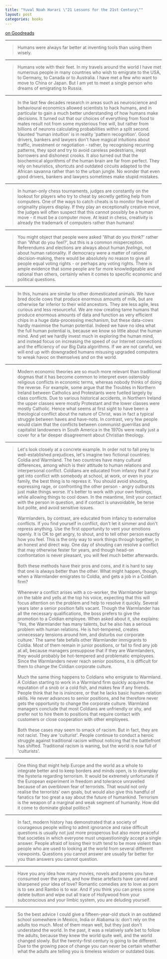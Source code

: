 ```yaml
---
title: "Yuval Noah Harari \"21 Lessons for the 21st Century\""
layout: post
categories: books
---
```

[on Goodreads](https://www.goodreads.com/book/show/38820046-21-lessons-for-the-21st-century)

---

> Humans were always far better at inventing tools than using them wisely.

---

> Humans vote with their feet. In my travels around the world I have met numerous people in many countries who wish to emigrate to the USA, to Germany, to Canada or to Australia. I have met a few who want to move to China or Japan. But I am yet to meet a single person who dreams of emigrating to Russia.

---

> In the last few decades research in areas such as neuroscience and behavioural economics allowed scientists to hack humans, and in particular to gain a much better understanding of how humans make decisions. It turned out that our choices of everything from food to mates result not from some mysterious free will, but rather from billions of neurons calculating probabilities within a split second. Vaunted 'human intuition' is in reality 'pattern recognition'. Good drivers, bankers and lawyers don't have magical intuitions about traffic, investment or negotiation - rather, by recognising recurring patterns, they spot and try to avoid careless pedestrians, inept borrowers and dishonest crooks. It also turned out that the biochemical algorithms of the human brain are far from perfect. They rely on heuristics, shortcuts and outdated circuits adapted to the African savanna rather than to the urban jungle. No wonder that even good drivers, bankers and lawyers sometimes make stupid mistakes.

---

> In human-only chess tournaments, judges are constantly on the lookout for players who try to cheat by secretly getting help from computers. One of the ways to catch cheats is to monitor the level of originality players display. If they play an exceptionally creative move, the judges will often suspect that this cannot possibly be a human move - it must be a computer move. At least in chess, creativity is already the trademark of computers rather than humans!

---

> You might object that people were asked 'What do you think?' rather than 'What do you feel?', but this is a common misperception. Referendums and elections are always about human *feelings*, not about human rationality. If democracy were a matter of rational decision-making, there would be absolutely no reason to give all people equal voting rights - or perhaps any voting rights. There is ample evidence that some people are far more knowledgeable and rational than others, certainly when it comes to specific economic and political questions.

---

> In this, humans are similar to other domesticated animals. We have bred docile cows that produce enormous amounts of milk, but are otherwise far inferior to their wild ancestors. They are less agile, less curious and less resourceful. We are now creating tame humans that produce enormous amounts of data and function as very efficient chips in a huge data-processing mechanism, but these data-cows hardly maximise the human potential. Indeed we have no idea what the full human potential is, because we know so little about the human mind. And yet we hardly invest much in exploring the human mind, and instead focus on increasing the speed of our Internet connections and the efficiency of our Big Data algorithms. If we are not careful, we will end up with downgraded humans misusing upgraded computers to wreak havoc on themselves and on the world.

---

> Modern economic theories are so much more relevant than traditional dogmas that it has become common to interpret even ostensibly religious conflicts in economic terms, whereas nobody thinks of doing the reverse. For example, some argue that the Troubles in Northern Ireland between Catholics and Protestants were fuelled largely by class conflicts. Due to various historical accidents, in Northern Ireland the upper classes were mostly Protestant and the lower classes were mostly Catholic. Hence what seems at first sight to have been a theological conflict about the nature of Christ, was in fact a typical struggle between haves and have-nots. In contrast, very few people would claim that the conflicts between communist guerrillas and capitalist landowners in South America in the 1970s were really just a cover for a far deeper disagreement about Christian theology.

---

> Let's look closely at a concrete example. In order not to fall prey to well-established prejudices, let's imagine two fictional countries: Coldia and Warmland. The two countries have many cultural differences, among which is their attitude to human relations and interpersonal conflict. Coldians are educated from infancy that if you get into conflict with somebody at school, at work, or even in your family, the best thing is to repress it. You should avoid shouting, expressing rage, or confronting the other person - angry outbursts just make things worse. It's better to work with your own feelings, while allowing things to cool down. In the meantime, limit your contact with the person in question, and if contact is unavoidable, be terse but polite, and avoid sensitive issues. <br/> <br/>
> Warmlanders, by contrast, are educated from infancy to externalise conflicts. If you find yourself in conflict, don't let it simmer and don't repress anything. Use the first opportunity to vent your emotions openly. It is OK to get angry, to shout, and to tell other person exactly how you feel. This is the only way to work things through together, in an honest and direct way. One day of shouting can resolve a conflict that may otherwise fester for years, and though head-on confrontation is never pleasant, you will feel much better afterwards. <br/> <br/>
> Both these methods have their pros and cons, and it is hard to say that one is always better than the other. What might happen, though, when a Warmlander emigrates to Coldia, and gets a job in a Coldian firm? <br/> <br/>
> Whenever a conflict arises with a co-worker, the Warmlander bangs on the table and yells at the top his voice, expecting that this will focus attention on the problem and help to resolve it quickly. Several years later a senior position falls vacant. Though the Warmlander has all the necessary qualifications, the boss prefers to give the promotion to a Coldian employee. When asked about it, she explains: 'Yes, the Warmlander has many talents, but he also has a serious problem with human relations. He is hot-tempered, creates unnecessary tensions around him, and disturbs our corporate culture.' The same fate befalls other Warmlander immigrants to Coldia. Most of them remain in junior positions, or fail to find any job at all, because managers presuppose that if they are Warmlanders, they would probably be hot-tempered and problematic employees. Since the Warmlanders never reach senior positions, it is difficult for them to change the Coldian corporate culture. <br/> <br/>
> Much the same thing happens to Coldians who emigrate to Warmland. A Coldian starting to work in a Warmland firm quickly acquires the reputation of a snob or a cold fish, and makes few if any friends. People think that he is insincere, or that he lacks basic human-relation skills. He never advances to senior positions, and he therefore never gets the opportunity to change the corporate culture. Warmland managers conclude that most Coldians are unfriendly or shy, and prefer not to hire them to positions that require contact with customers or close cooperation with other employees. <br/> <br/>
> Both these cases may seem to smack of racism. But in fact, they are not racist. They are 'culturist'. People continue to conduct a heroic struggle against traditional racism without noticing that the battlefront has shifted. Traditional racism is waning, but the world is now full of 'culturists'.

---

> One thing that might help Europe and the world as a whole to integrate better and to keep borders and minds open, is to downplay the hysteria regarding terrorism. It would be extremely unfortunate if the European experiment in freedom and tolerance unravelled because of an overblown fear of terrorists. That would not only realise the terrorists' own goals, but would also give this handful of fanatics far too great a say about the future of humankind. Terrorism is the weapon of a marginal and weak segment of humanity. How did it come to dominate global politics?

---

> In fact, modern history has demonstrated that a society of courageous people willing to admit ignorance and raise difficult questions is usually not just more prosperous but also more peaceful that societies in which everyone must unquestioningly accept a single answer. People afraid of losing their truth tend to be more violent than people who are used to looking at the world from several different viewpoints. Questions you cannot answer are usually far better for you than answers you cannot question.

---

> Have you any idea how many movies, novels and poems you have consumed over the years, and how these artefacts have carved and sharpened your idea of love? Romantic comedies are to love as porn is to sex and Rambo is to war. And if you think you can press some delete button and wipe out all trace of Hollywood from your subconscious and your limbic system, you are deluding yourself.

---

> So the best advice I could give a fifteen-year-old stuck in an outdated school somewhere in Mexico, India or Alabama is: don't rely on the adults too much. Most of them mean well, but they just don't understand the world. In the past, it was a relatively safe bet to follow the adults, because they knew the world quite well, and the world changed slowly. But the twenty-first century is going to be different. Due to the growing pace of change you can never be certain whether what the adults are telling you is timeless wisdom or outdated bias.
